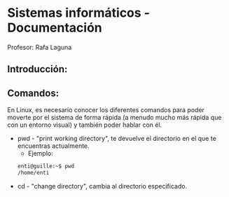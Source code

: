 # Sistemas informáticos - Documentación
Profesor: Rafa Laguna

## Introducción:

## Comandos:
En Linux, es necesario conocer los diferentes comandos para poder moverte por el sistema de forma rápida (a menudo mucho más rápida que con un entorno visual) y también poder hablar con él.

- pwd - "print working directory", te devuelve el directorio en el que te encuentras actualmente.
	- Ejemplo: 
	```bash
	enti@guille:~$ pwd
	/home/enti

- cd - "change directory", cambia al directorio especificado. 
